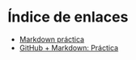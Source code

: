 # Índice de enlaces
* [Markdown práctica](https://github.com/Oscarsito49/prueba/blob/master/practica1.md)
* [GitHub + Markdown: Práctica](https://github.com/Oscarsito49/prueba/blob/master/README.md)
